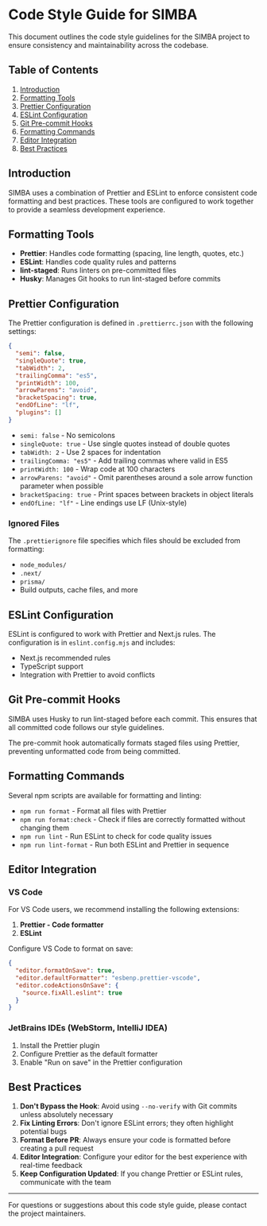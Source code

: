 # Code Style Guide for SIMBA

This document outlines the code style guidelines for the SIMBA project to ensure consistency and maintainability across the codebase.

## Table of Contents

1. [Introduction](#introduction)
2. [Formatting Tools](#formatting-tools)
3. [Prettier Configuration](#prettier-configuration)
4. [ESLint Configuration](#eslint-configuration)
5. [Git Pre-commit Hooks](#git-pre-commit-hooks)
6. [Formatting Commands](#formatting-commands)
7. [Editor Integration](#editor-integration)
8. [Best Practices](#best-practices)

## Introduction

SIMBA uses a combination of Prettier and ESLint to enforce consistent code formatting and best practices. These tools are configured to work together to provide a seamless development experience.

## Formatting Tools

- **Prettier**: Handles code formatting (spacing, line length, quotes, etc.)
- **ESLint**: Handles code quality rules and patterns
- **lint-staged**: Runs linters on pre-committed files
- **Husky**: Manages Git hooks to run lint-staged before commits

## Prettier Configuration

The Prettier configuration is defined in `.prettierrc.json` with the following settings:

```json
{
  "semi": false,
  "singleQuote": true,
  "tabWidth": 2,
  "trailingComma": "es5",
  "printWidth": 100,
  "arrowParens": "avoid",
  "bracketSpacing": true,
  "endOfLine": "lf",
  "plugins": []
}
```

- `semi: false` - No semicolons
- `singleQuote: true` - Use single quotes instead of double quotes
- `tabWidth: 2` - Use 2 spaces for indentation
- `trailingComma: "es5"` - Add trailing commas where valid in ES5
- `printWidth: 100` - Wrap code at 100 characters
- `arrowParens: "avoid"` - Omit parentheses around a sole arrow function parameter when possible
- `bracketSpacing: true` - Print spaces between brackets in object literals
- `endOfLine: "lf"` - Line endings use LF (Unix-style)

### Ignored Files

The `.prettierignore` file specifies which files should be excluded from formatting:

- `node_modules/`
- `.next/`
- `prisma/`
- Build outputs, cache files, and more

## ESLint Configuration

ESLint is configured to work with Prettier and Next.js rules. The configuration is in `eslint.config.mjs` and includes:

- Next.js recommended rules
- TypeScript support
- Integration with Prettier to avoid conflicts

## Git Pre-commit Hooks

SIMBA uses Husky to run lint-staged before each commit. This ensures that all committed code follows our style guidelines.

The pre-commit hook automatically formats staged files using Prettier, preventing unformatted code from being committed.

## Formatting Commands

Several npm scripts are available for formatting and linting:

- `npm run format` - Format all files with Prettier
- `npm run format:check` - Check if files are correctly formatted without changing them
- `npm run lint` - Run ESLint to check for code quality issues
- `npm run lint-format` - Run both ESLint and Prettier in sequence

## Editor Integration

### VS Code

For VS Code users, we recommend installing the following extensions:

1. **Prettier - Code formatter**
2. **ESLint**

Configure VS Code to format on save:

```json
{
  "editor.formatOnSave": true,
  "editor.defaultFormatter": "esbenp.prettier-vscode",
  "editor.codeActionsOnSave": {
    "source.fixAll.eslint": true
  }
}
```

### JetBrains IDEs (WebStorm, IntelliJ IDEA)

1. Install the Prettier plugin
2. Configure Prettier as the default formatter
3. Enable "Run on save" in the Prettier configuration

## Best Practices

1. **Don't Bypass the Hook**: Avoid using `--no-verify` with Git commits unless absolutely necessary
2. **Fix Linting Errors**: Don't ignore ESLint errors; they often highlight potential bugs
3. **Format Before PR**: Always ensure your code is formatted before creating a pull request
4. **Editor Integration**: Configure your editor for the best experience with real-time feedback
5. **Keep Configuration Updated**: If you change Prettier or ESLint rules, communicate with the team

---

For questions or suggestions about this code style guide, please contact the project maintainers.
